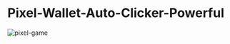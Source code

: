 # Pixel-Wallet-Auto-Clicker-Powerful
![pixel-game](https://github.com/user-attachments/assets/85fe938d-99d5-4acc-9fc4-cc02bffbb4dc)
